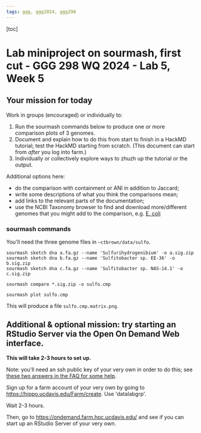 ```yaml
---
tags: ggg, ggg2024, ggg298
---
```


[toc]

# Lab miniproject on sourmash, first cut - GGG 298 WQ 2024 - Lab 5, Week 5

## Your mission for today

Work in groups (encouraged) or individually to:

1. Run the sourmash commands below to produce one or more comparison plots of 3 genomes.
2. Document and explain how to do this from start to finish in a HackMD tutorial; test the HackMD starting from scratch. (This document can start from _after_ you log into farm.)
3. Individually or collectively explore ways to zhuzh up the tutorial or the output.

Additional options here:
* do the comparison with containment or ANI in addition to Jaccard;
* write some descriptions of what you think the comparisons mean;
* add links to the relevant parts of the documentation;
* use the NCBI Taxonomy browser to find and download more/different genomes that you might add to the comparison, e.g. [E. coli](https://www.ncbi.nlm.nih.gov/Taxonomy/Browser/wwwtax.cgi?mode=Info&id=413997)

### sourmash commands

You'll need the three genome files in `~ctbrown/data/sulfo`.

```
sourmash sketch dna a.fa.gz --name 'Sulfurihydrogenibium' -o a.sig.zip
sourmash sketch dna b.fa.gz --name 'Sulfitobacter sp. EE-36' -o b.sig.zip
sourmash sketch dna c.fa.gz --name 'Sulfitobacter sp. NAS-14.1' -o c.sig.zip

sourmash compare *.sig.zip -o sulfo.cmp

sourmash plot sulfo.cmp
```

This will produce a file `sulfo.cmp.matrix.png`.

## Additional & optional mission: try starting an RStudio Server via the Open On Demand Web interface.

**This will take 2-3 hours to set up.**

Note: you'll need an ssh public key of your very own in order to do this; see [these two answers in the FAQ for some help](https://hpc.ucdavis.edu/faq#ssh-key).

Sign up for a farm account of your very own by going to https://hippo.ucdavis.edu/Farm/create. Use 'datalabgrp'.

Wait 2-3 hours.

Then, go to https://ondemand.farm.hpc.ucdavis.edu/ and see if you can start up an RStudio Server of your very own.
